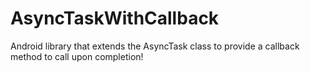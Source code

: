 AsyncTaskWithCallback
=====================

Android library that extends the AsyncTask class to provide a callback method to call upon completion!
